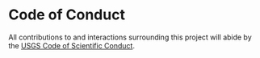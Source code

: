 Code of Conduct
===============

All contributions to and interactions surrounding this project will abide by
the [USGS Code of Scientific Conduct][1].

[1]: https://www2.usgs.gov/fsp/fsp_code_of_scientific_conduct.asp
